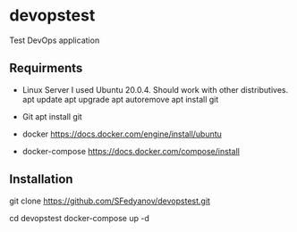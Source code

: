 # devopstest
Test DevOps application 

## Requirments
* Linux Server
I used Ubuntu 20.0.4. Should work with other distributives.
 apt update
 apt upgrade
 apt autoremove
 apt install git

* Git
 apt install git

* docker
 https://docs.docker.com/engine/install/ubuntu

* docker-compose
 https://docs.docker.com/compose/install

## Installation

 git clone https://github.com/SFedyanov/devopstest.git

 cd devopstest
 docker-compose up -d
